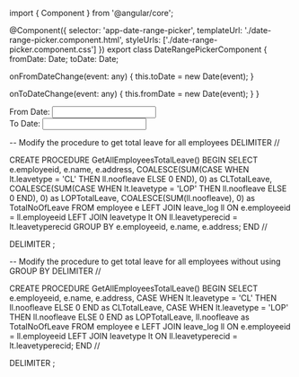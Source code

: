 import { Component } from '@angular/core';

@Component({
  selector: 'app-date-range-picker',
  templateUrl: './date-range-picker.component.html',
  styleUrls: ['./date-range-picker.component.css']
})
export class DateRangePickerComponent {
  fromDate: Date;
  toDate: Date;

  onFromDateChange(event: any) {
    this.toDate = new Date(event);
  }

  onToDateChange(event: any) {
    this.fromDate = new Date(event);
  }
}




<div>
  <label for="fromDate">From Date:</label>
  <input
    id="fromDate"
    ngxDaterangepickerMd
    [(ngModel)]="fromDate"
    (ngModelChange)="onFromDateChange($event)"
  />
</div>

<div>
  <label for="toDate">To Date:</label>
  <input
    id="toDate"
    ngxDaterangepickerMd
    [(ngModel)]="toDate"
    (ngModelChange)="onToDateChange($event)"
    [minDate]="fromDate"
  />
</div>




-- Modify the procedure to get total leave for all employees
DELIMITER //

CREATE PROCEDURE GetAllEmployeesTotalLeave()
BEGIN
    SELECT 
        e.employeeid,
        e.name,
        e.address,
        COALESCE(SUM(CASE WHEN lt.leavetype = 'CL' THEN ll.noofleave ELSE 0 END), 0) as CLTotalLeave,
        COALESCE(SUM(CASE WHEN lt.leavetype = 'LOP' THEN ll.noofleave ELSE 0 END), 0) as LOPTotalLeave,
        COALESCE(SUM(ll.noofleave), 0) as TotalNoOfLeave
    FROM employee e
    LEFT JOIN leave_log ll ON e.employeeid = ll.employeeid
    LEFT JOIN leavetype lt ON ll.leavetyperecid = lt.leavetyperecid
    GROUP BY e.employeeid, e.name, e.address;
END //

DELIMITER ;




-- Modify the procedure to get total leave for all employees without using GROUP BY
DELIMITER //

CREATE PROCEDURE GetAllEmployeesTotalLeave()
BEGIN
    SELECT 
        e.employeeid,
        e.name,
        e.address,
        CASE WHEN lt.leavetype = 'CL' THEN ll.noofleave ELSE 0 END as CLTotalLeave,
        CASE WHEN lt.leavetype = 'LOP' THEN ll.noofleave ELSE 0 END as LOPTotalLeave,
        ll.noofleave as TotalNoOfLeave
    FROM employee e
    LEFT JOIN leave_log ll ON e.employeeid = ll.employeeid
    LEFT JOIN leavetype lt ON ll.leavetyperecid = lt.leavetyperecid;
END //

DELIMITER ;
